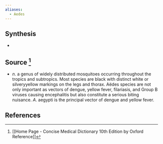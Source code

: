 ```yaml
---
aliases:
  - Aedes
---
```

## Synthesis
- 
## Source [^1]
- $n$. a genus of widely distributed mosquitoes occurring throughout the tropics and subtropics. Most species are black with distinct white or silveryyellow markings on the legs and thorax. Aëdes species are not only important as vectors of dengue, yellow fever, filariasis, and Group B viruses causing encephalitis but also constitute a serious biting nuisance. $A$. aegypti is the principal vector of dengue and yellow fever.
## References

[^1]: [[Home Page - Concise Medical Dictionary 10th Edition by Oxford Reference]]